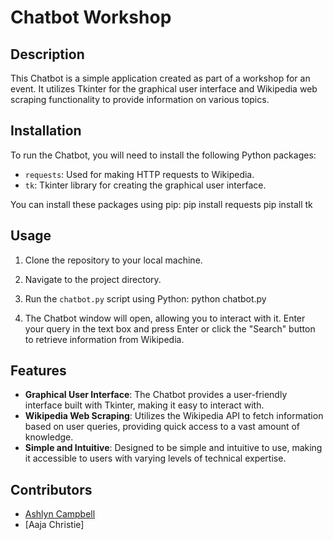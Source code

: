 # Chatbot Workshop

## Description
This Chatbot is a simple application created as part of a workshop for an event. It utilizes Tkinter for the graphical user interface and Wikipedia web scraping functionality to provide information on various topics.

## Installation
To run the Chatbot, you will need to install the following Python packages:
- `requests`: Used for making HTTP requests to Wikipedia.
- `tk`: Tkinter library for creating the graphical user interface.

You can install these packages using pip:
pip install requests
pip install tk

## Usage
1. Clone the repository to your local machine.
2. Navigate to the project directory.
3. Run the `chatbot.py` script using Python:
python chatbot.py

4. The Chatbot window will open, allowing you to interact with it. Enter your query in the text box and press Enter or click the "Search" button to retrieve information from Wikipedia.

## Features
- **Graphical User Interface**: The Chatbot provides a user-friendly interface built with Tkinter, making it easy to interact with.
- **Wikipedia Web Scraping**: Utilizes the Wikipedia API to fetch information based on user queries, providing quick access to a vast amount of knowledge.
- **Simple and Intuitive**: Designed to be simple and intuitive to use, making it accessible to users with varying levels of technical expertise.

## Contributors
- [Ashlyn Campbell](https://github.com/ashlynthemitm)
- [Aaja Christie]


